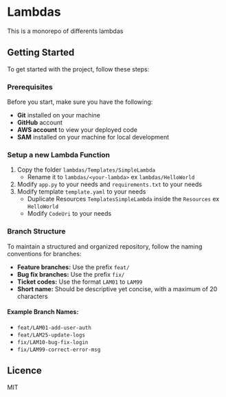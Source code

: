 # Lambdas
This is a monorepo of differents lambdas


## Getting Started
To get started with the project, follow these steps:

### Prerequisites
Before you start, make sure you have the following:
- **Git** installed on your machine
- **GitHub** account
- **AWS account** to view your deployed code
- **SAM** installed on your machine for local development

### Setup a new Lambda Function
1. Copy the folder `lambdas/Templates/SimpleLambda`
    - Rename it to `lambdas/<your-lambda>` ex `lambdas/HelloWorld`
2. Modify `app.py` to your needs and `requirements.txt` to your needs
3. Modify template `template.yaml` to your needs
    - Duplicate Resources `TemplatesSimpleLambda` inside the `Resources` ex `HelloWorld`
    - Modify `CodeUri` to your needs

### Branch Structure
To maintain a structured and organized repository, follow the naming conventions for branches:

- **Feature branches:** Use the prefix `feat/`
- **Bug fix branches:** Use the prefix `fix/`
- **Ticket codes:** Use the format `LAM01` to `LAM99`
- **Short name:** Should be descriptive yet concise, with a maximum of 20 characters

#### Example Branch Names:
- `feat/LAM01-add-user-auth`
- `feat/LAM25-update-logs`
- `fix/LAM10-bug-fix-login`
- `fix/LAM99-correct-error-msg`

## Licence
MIT
